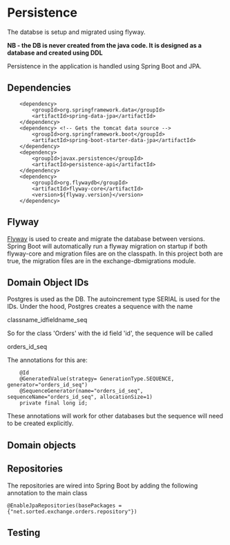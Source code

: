 # Persistence

The databse is setup and migrated using flyway. 

**NB - the DB is never created from the java code. It is designed as a database and created using DDL**

Persistence in the application is handled using Spring Boot and JPA.


## Dependencies

        <dependency>
            <groupId>org.springframework.data</groupId>
            <artifactId>spring-data-jpa</artifactId>
        </dependency>
        <dependency> <!-- Gets the tomcat data source -->
            <groupId>org.springframework.boot</groupId>
            <artifactId>spring-boot-starter-data-jpa</artifactId>
        </dependency>
        <dependency>
            <groupId>javax.persistence</groupId>
            <artifactId>persistence-api</artifactId>
        </dependency>
        <dependency> 
            <groupId>org.flywaydb</groupId>
            <artifactId>flyway-core</artifactId>
            <version>${flyway.version}</version>
        </dependency>


## Flyway

[Flyway](https://flywaydb.org/) is used to create and migrate the database between versions. Spring Boot 
will automatically run a flyway migration on startup if both flyway-core and migration files are on the classpath.
In this project both are true, the migration files are in the exchange-dbmigrations module.

## Domain Object IDs

Postgres is used as the DB. The autoincrement type SERIAL is used for the IDs. Under the hood, Postgres
creates a sequence with the name

  classname_idfieldname_seq
  
So for the class 'Orders' with the id field 'id', the sequence will be called

  orders_id_seq

The annotations for this are:

        @Id
        @GeneratedValue(strategy= GenerationType.SEQUENCE, generator="orders_id_seq")
        @SequenceGenerator(name="orders_id_seq", sequenceName="orders_id_seq", allocationSize=1)
        private final long id;
        
These annotations will work for other databases but the sequence will need to be created explicitly.        


## Domain objects


## Repositories

The repositories are wired into Spring Boot by adding the following annotation to the main class

    @EnableJpaRepositories(basePackages = {"net.sorted.exchange.orders.repository"})


## Testing

